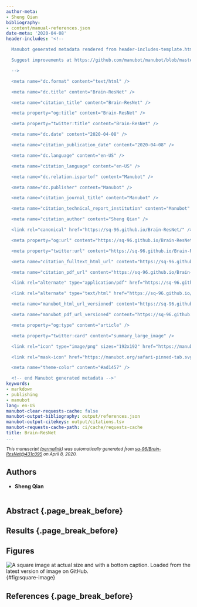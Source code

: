 ```yaml
---
author-meta:
- Sheng Qian
bibliography:
- content/manual-references.json
date-meta: '2020-04-08'
header-includes: '<!--

  Manubot generated metadata rendered from header-includes-template.html.

  Suggest improvements at https://github.com/manubot/manubot/blob/master/manubot/process/header-includes-template.html

  -->

  <meta name="dc.format" content="text/html" />

  <meta name="dc.title" content="Brain-ResNet" />

  <meta name="citation_title" content="Brain-ResNet" />

  <meta property="og:title" content="Brain-ResNet" />

  <meta property="twitter:title" content="Brain-ResNet" />

  <meta name="dc.date" content="2020-04-08" />

  <meta name="citation_publication_date" content="2020-04-08" />

  <meta name="dc.language" content="en-US" />

  <meta name="citation_language" content="en-US" />

  <meta name="dc.relation.ispartof" content="Manubot" />

  <meta name="dc.publisher" content="Manubot" />

  <meta name="citation_journal_title" content="Manubot" />

  <meta name="citation_technical_report_institution" content="Manubot" />

  <meta name="citation_author" content="Sheng Qian" />

  <link rel="canonical" href="https://sq-96.github.io/Brain-ResNet/" />

  <meta property="og:url" content="https://sq-96.github.io/Brain-ResNet/" />

  <meta property="twitter:url" content="https://sq-96.github.io/Brain-ResNet/" />

  <meta name="citation_fulltext_html_url" content="https://sq-96.github.io/Brain-ResNet/" />

  <meta name="citation_pdf_url" content="https://sq-96.github.io/Brain-ResNet/manuscript.pdf" />

  <link rel="alternate" type="application/pdf" href="https://sq-96.github.io/Brain-ResNet/manuscript.pdf" />

  <link rel="alternate" type="text/html" href="https://sq-96.github.io/Brain-ResNet/v/431c095ec900b13e638a522ed887ede85f090f39/" />

  <meta name="manubot_html_url_versioned" content="https://sq-96.github.io/Brain-ResNet/v/431c095ec900b13e638a522ed887ede85f090f39/" />

  <meta name="manubot_pdf_url_versioned" content="https://sq-96.github.io/Brain-ResNet/v/431c095ec900b13e638a522ed887ede85f090f39/manuscript.pdf" />

  <meta property="og:type" content="article" />

  <meta property="twitter:card" content="summary_large_image" />

  <link rel="icon" type="image/png" sizes="192x192" href="https://manubot.org/favicon-192x192.png" />

  <link rel="mask-icon" href="https://manubot.org/safari-pinned-tab.svg" color="#ad1457" />

  <meta name="theme-color" content="#ad1457" />

  <!-- end Manubot generated metadata -->'
keywords:
- markdown
- publishing
- manubot
lang: en-US
manubot-clear-requests-cache: false
manubot-output-bibliography: output/references.json
manubot-output-citekeys: output/citations.tsv
manubot-requests-cache-path: ci/cache/requests-cache
title: Brain-ResNet
...
```







<small><em>
This manuscript
([permalink](https://sq-96.github.io/Brain-ResNet/v/431c095ec900b13e638a522ed887ede85f090f39/))
was automatically generated
from [sq-96/Brain-ResNet@431c095](https://github.com/sq-96/Brain-ResNet/tree/431c095ec900b13e638a522ed887ede85f090f39)
on April 8, 2020.
</em></small>

## Authors



+ **Sheng Qian**<br><br>
  <small>
  </small>



## Abstract {.page_break_before}




## Results {.page_break_before}

## Figures

![
**A square image at actual size and with a bottom caption.**
Loaded from the latest version of image on GitHub.
](https://github.com/sq-96/Resources/blob/c2d159caadb28736863aa92a31261dd380994ed3/test.png "Square image"){#fig:square-image}




## References {.page_break_before}

<!-- Explicitly insert bibliography here -->
<div id="refs"></div>

